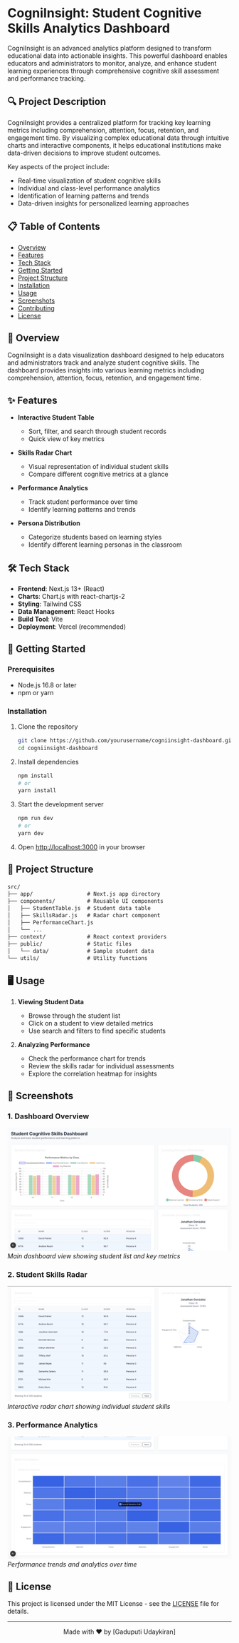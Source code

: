 # CogniInsight: Student Cognitive Skills Analytics Dashboard

CogniInsight is an advanced analytics platform designed to transform educational data into actionable insights. This powerful dashboard enables educators and administrators to monitor, analyze, and enhance student learning experiences through comprehensive cognitive skill assessment and performance tracking.

## 🔍 Project Description

CogniInsight provides a centralized platform for tracking key learning metrics including comprehension, attention, focus, retention, and engagement time. By visualizing complex educational data through intuitive charts and interactive components, it helps educational institutions make data-driven decisions to improve student outcomes.

Key aspects of the project include:
- Real-time visualization of student cognitive skills
- Individual and class-level performance analytics
- Identification of learning patterns and trends
- Data-driven insights for personalized learning approaches

## 📋 Table of Contents
- [Overview](#-overview)
- [Features](#-features)
- [Tech Stack](#-tech-stack)
- [Getting Started](#-getting-started)
- [Project Structure](#-project-structure)
- [Installation](#-installation)
- [Usage](#-usage)
- [Screenshots](#-screenshots)
- [Contributing](#-contributing)
- [License](#-license)

## 🌟 Overview
CogniInsight is a data visualization dashboard designed to help educators and administrators track and analyze student cognitive skills. The dashboard provides insights into various learning metrics including comprehension, attention, focus, retention, and engagement time.

## ✨ Features

- **Interactive Student Table**
  - Sort, filter, and search through student records
  - Quick view of key metrics

- **Skills Radar Chart**
  - Visual representation of individual student skills
  - Compare different cognitive metrics at a glance

- **Performance Analytics**
  - Track student performance over time
  - Identify learning patterns and trends

- **Persona Distribution**
  - Categorize students based on learning styles
  - Identify different learning personas in the classroom

## 🛠 Tech Stack

- **Frontend**: Next.js 13+ (React)
- **Charts**: Chart.js with react-chartjs-2
- **Styling**: Tailwind CSS
- **Data Management**: React Hooks
- **Build Tool**: Vite
- **Deployment**: Vercel (recommended)

## 🚀 Getting Started

### Prerequisites
- Node.js 16.8 or later
- npm or yarn

### Installation

1. Clone the repository
   ```bash
   git clone https://github.com/yourusername/cogniinsight-dashboard.git
   cd cogniinsight-dashboard
   ```

2. Install dependencies
   ```bash
   npm install
   # or
   yarn install
   ```

3. Start the development server
   ```bash
   npm run dev
   # or
   yarn dev
   ```

4. Open [http://localhost:3000](http://localhost:3000) in your browser

## 📁 Project Structure

```
src/
├── app/                 # Next.js app directory
├── components/          # Reusable UI components
│   ├── StudentTable.js  # Student data table
│   ├── SkillsRadar.js   # Radar chart component
│   ├── PerformanceChart.js
│   └── ...
├── context/             # React context providers
├── public/              # Static files
│   └── data/            # Sample student data
└── utils/               # Utility functions
```

## 🖥️ Usage

1. **Viewing Student Data**
   - Browse through the student list
   - Click on a student to view detailed metrics
   - Use search and filters to find specific students

2. **Analyzing Performance**
   - Check the performance chart for trends
   - Review the skills radar for individual assessments
   - Explore the correlation heatmap for insights

## 📸 Screenshots

### 1. Dashboard Overview
![Dashboard Overview](./Screenshot%202025-09-18%20at%2009.36.00.png)  
*Main dashboard view showing student list and key metrics*

### 2. Student Skills Radar
![Skills Radar](./Screenshot%202025-09-18%20at%2009.36.20.png)  
*Interactive radar chart showing individual student skills*

### 3. Performance Analytics
![Performance Analytics](./Screenshot%202025-09-18%20at%2009.36.47.png)  
*Performance trends and analytics over time*


## 📄 License

This project is licensed under the MIT License - see the [LICENSE](LICENSE) file for details.

---

<div align="center">
  Made with ❤️ by [Gaduputi Udaykiran]
</div>
